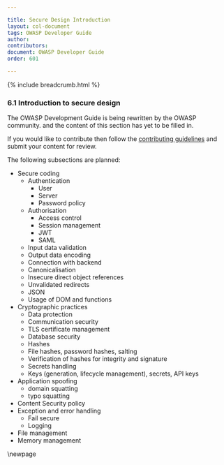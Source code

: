 ```yaml
---

title: Secure Design Introduction
layout: col-document
tags: OWASP Developer Guide
author:
contributors:
document: OWASP Developer Guide
order: 601

---
```


{% include breadcrumb.html %}

### 6.1 Introduction to secure design

The OWASP Development Guide is being rewritten by the OWASP community.
and the content of this section has yet to be filled in.

If you would like to contribute then follow the
[contributing guidelines](https://github.com/OWASP/www-project-developer-guide/blob/main/contributing.md)
and submit your content for review.

The following subsections are planned:

* Secure coding
  * Authentication
    * User
    * Server
    * Password policy
  * Authorisation
    * Access control
    * Session management
    * JWT
    * SAML
  * Input data validation
  * Output data encoding
  * Connection with backend
  * Canonicalisation
  * Insecure direct object references
  * Unvalidated redirects
  * JSON
  * Usage of DOM and functions
* Cryptographic practices
  * Data protection
  * Communication security
  * TLS certificate management
  * Database security
  * Hashes
  * File hashes, password hashes, salting
  * Verification of hashes for integrity and signature
  * Secrets handling
  * Keys (generation, lifecycle management), secrets, API keys
* Application spoofing
  * domain squatting
  * typo squatting
* Content Security policy
* Exception and error handling
  * Fail secure
  * Logging
* File management
* Memory management

\newpage
